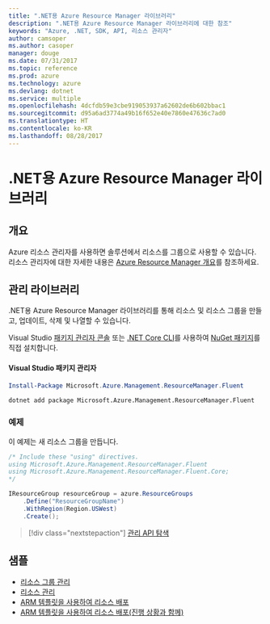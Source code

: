 ```yaml
---
title: ".NET용 Azure Resource Manager 라이브러리"
description: ".NET용 Azure Resource Manager 라이브러리에 대한 참조"
keywords: "Azure, .NET, SDK, API, 리소스 관리자"
author: camsoper
ms.author: casoper
manager: douge
ms.date: 07/31/2017
ms.topic: reference
ms.prod: azure
ms.technology: azure
ms.devlang: dotnet
ms.service: multiple
ms.openlocfilehash: 4dcfdb59e3cbe919053937a62602de6b602bbac1
ms.sourcegitcommit: d95a6ad3774a49b16f652e40e7860e47636c7ad0
ms.translationtype: HT
ms.contentlocale: ko-KR
ms.lasthandoff: 08/28/2017
---
```

# <a name="azure-resource-manager-libraries-for-net"></a>.NET용 Azure Resource Manager 라이브러리

## <a name="overview"></a>개요

Azure 리소스 관리자를 사용하면 솔루션에서 리소스를 그룹으로 사용할 수 있습니다.  리소스 관리자에 대한 자세한 내용은 [Azure Resource Manager 개요](https://docs.microsoft.com/azure/azure-resource-manager/resource-group-overview)를 참조하세요.

## <a name="management-library"></a>관리 라이브러리

.NET용 Azure Resource Manager 라이브러리를 통해 리소스 및 리소스 그룹을 만들고, 업데이트, 삭제 및 나열할 수 있습니다.

Visual Studio [패키지 관리자 콘솔][PackageManager] 또는 [.NET Core CLI][DotNetCLI]를 사용하여 [NuGet 패키지](https://www.nuget.org/packages/Microsoft.Azure.Management.ResourceManager.Fluent)를 직접 설치합니다.

#### <a name="visual-studio-package-manager"></a>Visual Studio 패키지 관리자

```powershell
Install-Package Microsoft.Azure.Management.ResourceManager.Fluent
```

```bash
dotnet add package Microsoft.Azure.Management.ResourceManager.Fluent
```

### <a name="example"></a>예제

이 예제는 새 리소스 그룹을 만듭니다.

```csharp
/* Include these "using" directives.
using Microsoft.Azure.Management.ResourceManager.Fluent
using Microsoft.Azure.Management.ResourceManager.Fluent.Core;
*/

IResourceGroup resourceGroup = azure.ResourceGroups
    .Define("ResourceGroupName")
    .WithRegion(Region.USWest)
    .Create();
```

> [!div class="nextstepaction"]
> [관리 API 탐색](/dotnet/api/overview/azure/resources/management)


## <a name="samples"></a>샘플

* [리소스 그룹 관리](https://github.com/Azure-Samples/resources-dotnet-manage-resource-group)
* [리소스 관리](https://github.com/Azure-Samples/resources-dotnet-manage-resource)
* [ARM 템플릿을 사용하여 리소스 배포](https://github.com/Azure-Samples/resources-dotnet-deploy-using-arm-template)
* [ARM 템플릿을 사용하여 리소스 배포(진행 상황과 함께)](https://github.com/Azure-Samples/resources-dotnet-deploy-using-arm-template-with-progress)


[PackageManager]: https://docs.microsoft.com/nuget/tools/package-manager-console
[DotNetCLI]: https://docs.microsoft.com/en-us/dotnet/core/tools/dotnet-add-package
